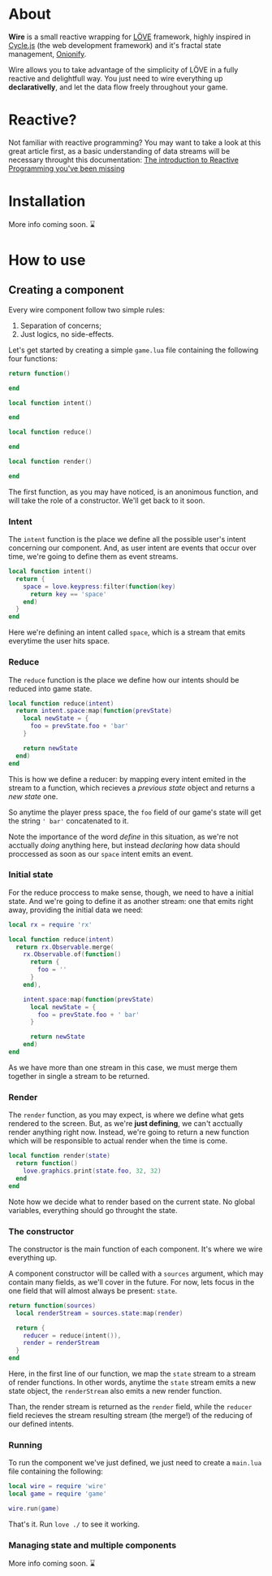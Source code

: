 # About

**Wire** is a small reactive wrapping for [LÖVE](https://love2d.org/) framework,
highly inspired in [Cycle.js](cycle.js.org) (the web development framework) and it's fractal state
management, [Onionify](https://github.com/staltz/cycle-onionify).

Wire allows you to take advantage of the simplicity of LÖVE in a fully
reactive and delightfull way. You just need to wire everything up
**declarativelly**, and let the data flow freely throughout your game.

# Reactive?

Not familiar with reactive programming? You may want to take a look at this
great article first, as a basic understanding of data streams will be
necessary throught this documentation:
[The introduction to Reactive Programming you've been
missing](https://gist.github.com/staltz/868e7e9bc2a7b8c1f754)

# Installation

More info coming soon. :hourglass:

# How to use

## Creating a component

Every wire component follow two simple rules:

1. Separation of concerns;
2. Just logics, no side-effects.

Let's get started by creating a simple `game.lua` file containing the
following four functions:

```lua
return function()

end

local function intent()

end

local function reduce()

end

local function render()

end
```

The first function, as you may have noticed, is an anonimous function, and
will take the role of a constructor. We'll get back to it soon.

### Intent

The `intent` function is the place we define all the possible user's intent
concerning our component. And, as user intent are events that occur over time,
we're going to define them as event streams.

```lua
local function intent()
  return {
    space = love.keypress:filter(function(key)
      return key == 'space'
    end)
  }
end
```

Here we're defining an intent called `space`, which is a stream that emits
everytime the user hits space.


### Reduce

The `reduce` function is the place we define how our intents should be reduced
into game state.

```lua
local function reduce(intent)
  return intent.space:map(function(prevState)
    local newState = {
      foo = prevState.foo + 'bar'
    }

    return newState
  end)
end
```

This is how we define a reducer: by mapping every intent emited in the stream
to a function, which recieves a *previous state* object and returns a *new
state* one.

So anytime the player press space, the `foo` field of our game's state will
get the string `' bar'` concatenated to it.

Note the importance of the word *define* in this situation, as we're not
acctually *doing* anything here, but instead *declaring* how data should
proccessed as soon as our `space` intent emits an event.

### Initial state

For the reduce proccess to make sense, though, we need to have a initial state.
And we're going to define it as another stream: one that  emits right away,
providing the initial data we need:

```lua
local rx = require 'rx'

local function reduce(intent)
  return rx.Observable.merge(
    rx.Observable.of(function()
      return {
        foo = ''
      }
    end),

    intent.space:map(function(prevState)
      local newState = {
        foo = prevState.foo + ' bar'
      }

      return newState
    end)
end
```

As we have more than one stream in this case, we must merge them together
in single a stream to be returned.

### Render

The `render` function, as you may expect, is where we define what gets
rendered to the screen. But, as we're **just defining**, we can't acctually
render anything right now. Instead, we're going to return a new function
which will be responsible to actual render when the time is come.

```lua
local function render(state)
  return function()
    love.graphics.print(state.foo, 32, 32)
  end
end
```

Note how we decide what to render based on the current state. No global
variables, everything should go throught the state.

### The constructor

The constructor is the main function of each component. It's where we wire  
everything up.

A component constructor will be called with a `sources` argument, which may
contain many fields, as we'll cover in the future. For now, lets focus in the
one field that will almost always be present: `state`.

```lua
return function(sources)
  local renderStream = sources.state:map(render)

  return {
    reducer = reduce(intent()),
    render = renderStream
  }
end
```

Here, in the first line of our function, we map the `state` stream to
a stream of render functions.
In other words, anytime the `state` stream  emits a new state object,
the `renderStream` also emits a new render function.

Than, the render stream is returned as the `render` field, while the `reducer`
field recieves the stream resulting stream (the merge!) of the reducing of our
defined intents.

### Running

To run the component we've just defined, we just need to create a `main.lua`
file containing the following:

```lua
local wire = require 'wire'
local game = require 'game'

wire.run(game)
```

That's it. Run `love ./` to see it working.

### Managing state and multiple components

More info coming soon. :hourglass:
